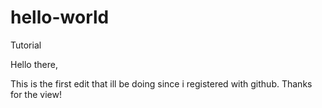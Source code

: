 # hello-world
Tutorial

Hello there,

This is the first edit that ill be doing since i registered with github.
Thanks for the view!
